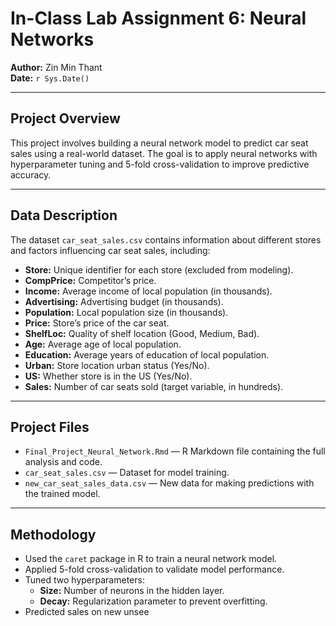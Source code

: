 # In-Class Lab Assignment 6: Neural Networks

**Author:** Zin Min Thant  
**Date:** `r Sys.Date()`  

---

## Project Overview

This project involves building a neural network model to predict car seat sales using a real-world dataset. The goal is to apply neural networks with hyperparameter tuning and 5-fold cross-validation to improve predictive accuracy.

---

## Data Description

The dataset `car_seat_sales.csv` contains information about different stores and factors influencing car seat sales, including:

- **Store:** Unique identifier for each store (excluded from modeling).
- **CompPrice:** Competitor’s price.
- **Income:** Average income of local population (in thousands).
- **Advertising:** Advertising budget (in thousands).
- **Population:** Local population size (in thousands).
- **Price:** Store’s price of the car seat.
- **ShelfLoc:** Quality of shelf location (Good, Medium, Bad).
- **Age:** Average age of local population.
- **Education:** Average years of education of local population.
- **Urban:** Store location urban status (Yes/No).
- **US:** Whether store is in the US (Yes/No).
- **Sales:** Number of car seats sold (target variable, in hundreds).

---

## Project Files

- `Final_Project_Neural_Network.Rmd` — R Markdown file containing the full analysis and code.
- `car_seat_sales.csv` — Dataset for model training.
- `new_car_seat_sales_data.csv` — New data for making predictions with the trained model.

---

## Methodology

- Used the `caret` package in R to train a neural network model.
- Applied 5-fold cross-validation to validate model performance.
- Tuned two hyperparameters:
  - **Size:** Number of neurons in the hidden layer.
  - **Decay:** Regularization parameter to prevent overfitting.
- Predicted sales on new unsee
